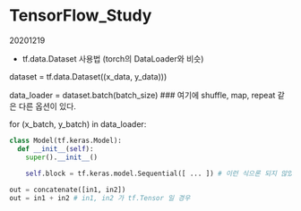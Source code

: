 # TensorFlow_Study


20201219

- tf.data.Dataset 사용법 (torch의 DataLoader와 비슷)

dataset = tf.data.Dataset((x_data, y_data)))

data_loader = dataset.batch(batch_size)  ### 여기에 shuffle, map, repeat 같은 다른 옵션이 있다. 

for (x_batch, y_batch) in data_loader:
  
```python
class Model(tf.keras.Model):
  def __init__(self):
    super().__init__()
    
    self.block = tf.keras.model.Sequential([ ... ]) # 이런 식으론 되지 않았다.
```
```python
out = concatenate([in1, in2])
out = in1 + in2 # in1, in2 가 tf.Tensor 일 경우
```
